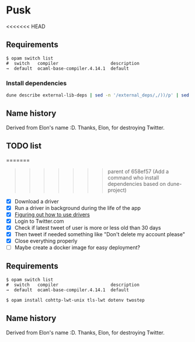 # Pusk

<<<<<<< HEAD
## Requirements

```opam
$ opam switch list
#  switch   compiler                    description
→  default  ocaml-base-compiler.4.14.1  default
```

### Install dependencies

```sh
dune describe external-lib-deps | sed -n '/external_deps/,/))/p' | sed -e 's/[()]//g' -e 's/required//g' -e '/external_deps/d' | xargs -n1 opam install -y
```

## Name history

Derived from Elon's name :D. Thanks, Elon, for destroying Twitter.

## TODO list

=======
>>>>>>> parent of 658ef57 (Add a command who install dependencies based on dune-project)
- [x] Download a driver
- [x] Run a driver in background during the life of the app
- [x] [Figuring out how to use drivers](https://w3c.github.io/webdriver/#endpoints)
- [x] Login to Twitter.com
- [x] Check if latest tweet of user is more or less old than 30 days
- [x] Then tweet if needed something like "Don't delete my account please"
- [x] Close everything properly
- [ ] Maybe create a docker image for easy deployment?

## Requirements

```opam
$ opam switch list
#  switch   compiler                    description
→  default  ocaml-base-compiler.4.14.1  default
```

```sh
$ opam install cohttp-lwt-unix tls-lwt dotenv twostep
```

## Name history

Derived from Elon's name :D. Thanks, Elon, for destroying Twitter.
